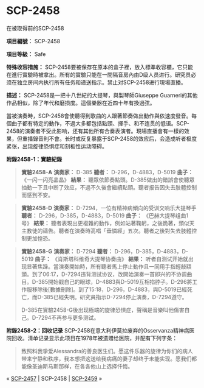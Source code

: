 # SCP-2458
                        




在被取得前的SCP-2458



**項目編號：** SCP-2458

**項目等級：** Safe

**特殊收容措施：** SCP-2458要被保存在原本的盒子裡，放入標準收容櫃，它只能在進行實驗時被拿出。所有的實驗只能在一間隔音房內由D级人员进行。研究员必须在独立房间内执行所有任务和递送指示。禁止对SCP-2458进行現場直播。

**描述：** SCP-2458是一把十八世紀的大提琴，與製琴師Giuseppe Guarneri的其他作品相似，除了年代和磨损度。這個樂器在近四十年有換過弦。

當被演奏時，SCP-2458會使聽得到歌曲的人跟著節奏做出動作與依速度發音。每個曲子都有特定的動作，不過大多都包括點頭、揮手、和不连贯的低语。SCP-2458的演奏者不受此影响，还有其他所有合奏表演者。現場直播會有一樣的效果，但重播錄音則不會。长时或反复暴露于SCP-2458的效应后，会造成听者极度紧张，出现旋律恐惧症和刻板性运动障碍。

**附錄2458-1：實驗紀錄** 


> **實驗2458-A** 
**演奏家：** D-385
**聽者：** D-296，D-4883，D-5019
**曲子：** 《一闪一闪亮晶晶》
**結果：** 聽眾依節奏點頭。D-385做出的錯誤會使聽眾抽動一下且中断了效应，不過不久後會繼續點頭。聽者报告因失去肢體控制而感到不安。
> 


> **實驗2458-D** 
**演奏家：** D-7294，一位有精神病傾向的受训交响乐大提琴手
**聽者：** D-296，D-385，D-4883，D-5019
**曲子：** 《巴赫大提琴组曲1号》
**結果：** 聽者表現出更複雜的動作，例如站著鞠躬，之後跪著，類似天主教徒的禱告。聽者在演奏時高唱「垂憐經」五次。聽者之後對失去肢體控制更加惶恐。
> 


> **實驗2458-G** 
**演奏家：** D-7294
**聽者：** D-296，D-385，D-4883，D-5019
**曲子：** 《肖斯塔科维奇大提琴协奏曲》
**結果：** 听者自测试开始就出现显著焦躁。當演奏開始時，所有聽者馬上停止動作且一同用手指輕敲額頭。到了06:17，D-7294违背测试协议，改開始演奏一首即兴的不协调曲目。D-385開始戳自己的眼球，D-4883與D-5019互相掐脖子。D-296將工作服移除後[數據刪除]。到了15:18，D-296，D-4883，與D-5019已經死亡，而D-385已經失明。研究員指示D-7294停止演奏，D-7294遵守。
> 
> D-385在實驗2458-G後出现極端的旋律恐惧症，聲稱是音樂叫他傷害自己。D-7294不再参与更多测试。
> 

**附錄2458-2：回收记录** 
SCP-2458在意大利伊莫拉废弃的Osservanza精神病医院回收。清单记录显示此项目在1978年被遗赠给医院，并配有下列字条：


> 致照料我挚爱Alessandra的善良医生们。愿这件乐器的旋律为你们的病人带来宁静和秩序，我本想把这送给我病痛的妻子却终于未能实现。愿我们都能像圣迪斯马斯那样，在各各他山上选择忏悔。
> 



« [SCP-2457](/scp-2457) | SCP-2458 | [SCP-2459](/scp-2459) »





                    